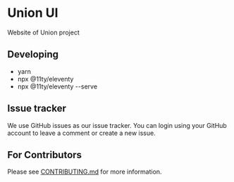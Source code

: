 <!--
 - SPDX-FileCopyrightText: 2022 Union
 -
 - SPDX-License-Identifier: AGPL-3.0-or-later
 -->

# Union UI

Website of Union project

## Developing

- yarn
- npx @11ty/eleventy
- npx @11ty/eleventy --serve

## Issue tracker

We use GitHub issues as our issue tracker.
You can login using your GitHub account to leave a comment or create a new issue.

## For Contributors

Please see [CONTRIBUTING.md](./CONTRIBUTING.md) for more information.
